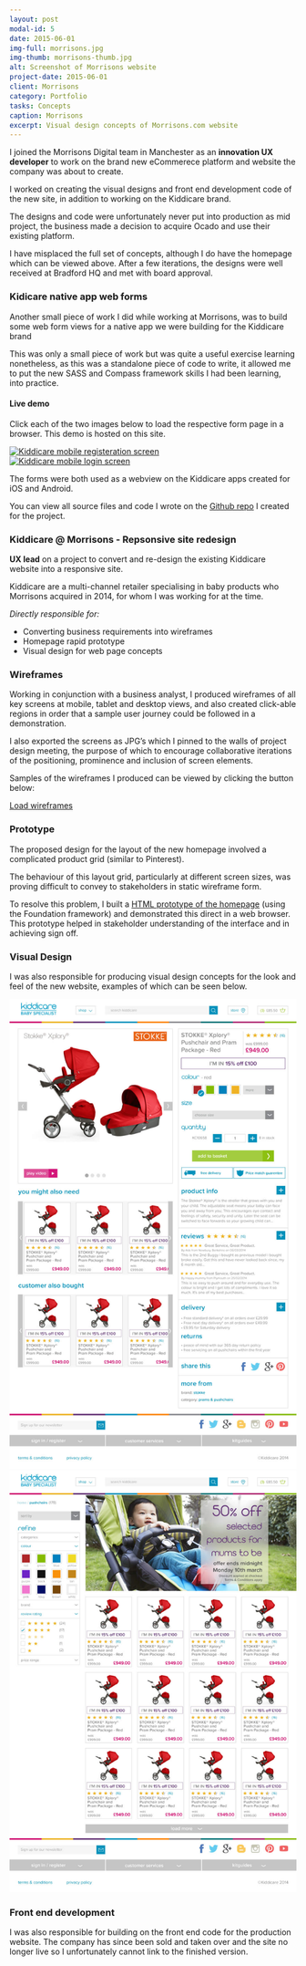 ```yaml
---
layout: post
modal-id: 5
date: 2015-06-01
img-full: morrisons.jpg
img-thumb: morrisons-thumb.jpg
alt: Screenshot of Morrisons website
project-date: 2015-06-01
client: Morrisons
category: Portfolio
tasks: Concepts
caption: Morrisons
excerpt: Visual design concepts of Morrisons.com website
---
```


I joined the Morrisons Digital team in Manchester as an <strong>innovation UX developer</strong> to work on the brand new eCommerece platform and website the company was about to create. 

I worked on creating the visual designs and front end development code of the new site, in addition to working on the Kiddicare brand. 

The designs and code were unfortunately never put into production as mid project, the business made a decision to acquire Ocado and use their existing platform. 

I have  misplaced the full set of concepts, although I do have the homepage which can be viewed above.  After a few iterations, the designs were well received at Bradford HQ and met with board approval. 

### Kidicare native app web forms

Another small piece of work I did while working at Morrisons, was to build some web form views for a native app we were building for the Kiddicare brand

This was only a small piece of work but was quite a useful exercise learning nonetheless, as this was a standalone piece of code to write, it allowed me to put the new SASS and Compass framework skills I had been learning, into practice.  

#### Live demo

Click each of the two images below to load the respective form page in a browser.  This demo is hosted on this site.  

<div class="row">
	<div class="col-xs-6">
		<a href="{{ base }}/kiddicare-login-screens/register.htm"><img src="{{ base }}/img/portfolio/kiddicare-forms-thumb.png" alt="Kiddicare mobile registeration screen"></a>
	</div>
	<div class="col-xs-6">
		<a href="{{ base }}/kiddicare-login-screens/login.htm">
		<img src="{{ base }}/img/portfolio/kk-login-thumb.jpg" alt="Kiddicare mobile login screen"></a>
	</div>
</div>

The forms were both used as a webview on the Kiddicare apps created for iOS and Android.

You can view all source files and code I wrote on the [Github repo](https://github.com/johnasp/login-screens) I created for the project.  

### Kiddicare @ Morrisons - Repsonsive site redesign

<strong>UX lead</strong> on a project to convert and re-design the existing Kiddicare website into a responsive site.   

Kiddicare are a multi-channel retailer specialising in baby products who Morrisons acquired in 2014, for whom I was working for at the time. 

*Directly responsible for:*

* Converting business requirements into wireframes
* Homepage rapid prototype
* Visual design for web page concepts

### Wireframes

Working in conjunction with a business analyst, I produced wireframes of all  key screens at mobile, tablet and desktop views, and also created click-able regions in order that a sample user journey could be followed in a demonstration.

I also exported the screens as JPG’s which I pinned to the walls of project design meeting, the purpose of which to encourage collaborative iterations of the positioning, prominence and inclusion of screen elements.  

Samples of the wireframes I produced can be viewed by clicking the button below:


<div class="wires">
	<a href="#" class="btn btn-default loadwires">Load wireframes</a>
</div>


### Prototype

The proposed design for the layout of the new homepage involved a complicated product grid (similar to Pinterest).

The behaviour of this layout grid, particularly at different screen sizes, was proving difficult to convey to stakeholders in static wireframe form.  

To resolve this problem, I built a <a href="/protos/kiddicare/demo.html"> HTML prototype of the homepage</a> (using the Foundation framework) and demonstrated this direct in a web browser.  This prototype helped in stakeholder understanding of the interface and in achieving sign off.

### Visual Design

I was also responsible for producing visual design concepts for the look and feel of the new website, examples of which can be seen below.  

<img src="/img/portfolio/kiddicare-comp1.jpg" alt="Kiddicare visual comp 1" />

<img src="/img/portfolio/kiddicare-comp2.jpg" alt="Kiddicare visual comp 2" />

### Front end development

I was also responsible for building on the front end code for the production website.  The company has since been sold and taken over and the site no longer live so I unfortunately cannot link to the finished version.














